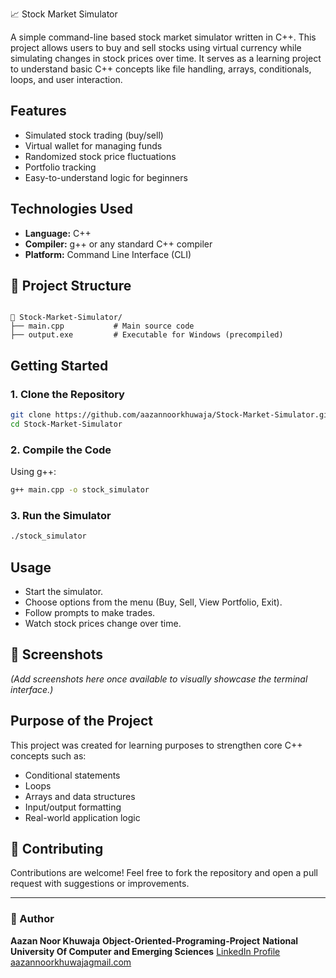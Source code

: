📈 Stock Market Simulator

A simple command-line based stock market simulator written in C++. This project allows users to buy and sell stocks using virtual currency while simulating changes in stock prices over time. It serves as a learning project to understand basic C++ concepts like file handling, arrays, conditionals, loops, and user interaction.

## Features

- Simulated stock trading (buy/sell)
- Virtual wallet for managing funds
- Randomized stock price fluctuations
- Portfolio tracking
- Easy-to-understand logic for beginners

## Technologies Used

- **Language:** C++
- **Compiler:** g++ or any standard C++ compiler
- **Platform:** Command Line Interface (CLI)

## 📂 Project Structure

```

📁 Stock-Market-Simulator/
├── main.cpp           # Main source code
├── output.exe         # Executable for Windows (precompiled)

````

## Getting Started

### 1. Clone the Repository
```bash
git clone https://github.com/aazannoorkhuwaja/Stock-Market-Simulator.git
cd Stock-Market-Simulator
````

### 2. Compile the Code

Using g++:

```bash
g++ main.cpp -o stock_simulator
```

### 3. Run the Simulator

```bash
./stock_simulator
```

## Usage

* Start the simulator.
* Choose options from the menu (Buy, Sell, View Portfolio, Exit).
* Follow prompts to make trades.
* Watch stock prices change over time.

## 📸 Screenshots

*(Add screenshots here once available to visually showcase the terminal interface.)*

## Purpose of the Project

This project was created for learning purposes to strengthen core C++ concepts such as:

* Conditional statements
* Loops
* Arrays and data structures
* Input/output formatting
* Real-world application logic

## 🤝 Contributing

Contributions are welcome! Feel free to fork the repository and open a pull request with suggestions or improvements.

---

### 👤 Author

**Aazan Noor Khuwaja**
**Object-Oriented-Programing-Project**
**National University Of Computer and Emerging Sciences**
[LinkedIn Profile](https://www.linkedin.com/in/aazan-noorkhuwaja-70953927b)
[aazannoorkhuwajagmail.com](mailto:aazannoorkhuwaja@gmail.com)
